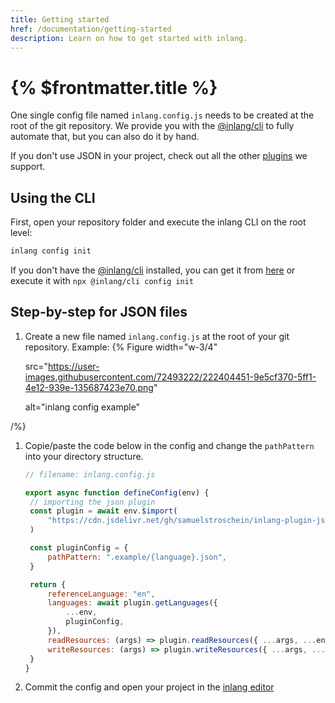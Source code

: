 ```yaml
---
title: Getting started
href: /documentation/getting-started
description: Learn on how to get started with inlang.
---
```


# {% $frontmatter.title %}

One single config file named `inlang.config.js` needs to be created at the root of the git repository.
We provide you with the [@inlang/cli](https://github.com/inlang/inlang/tree/main/source-code/cli) to fully automate that, but you can also do it by hand.

If you don't use JSON in your project, check out all the other [plugins](https://github.com/inlang/ecosystem) we support.

## Using the CLI

First, open your repository folder and execute the inlang CLI on the root level:

```sh
inlang config init
```

If you don't have the [@inlang/cli](https://github.com/inlang/inlang/tree/main/source-code/cli) installed, you can get it from [here](/documentation/cli) or execute it with `npx @inlang/cli config init`

## Step-by-step for JSON files

1. Create a new file named `inlang.config.js` at the root of your git repository.
   Example:
   {% Figure
   width="w-3/4"

   src="https://user-images.githubusercontent.com/72493222/222404451-9e5cf370-5ff1-4e12-939e-135687423e70.png"

   alt="inlang config example"

/%}

1. Copie/paste the code below in the config and change the `pathPattern` into your directory structure.

   ```js
   // filename: inlang.config.js

   export async function defineConfig(env) {
   	// importing the json plugin
   	const plugin = await env.$import(
   		"https://cdn.jsdelivr.net/gh/samuelstroschein/inlang-plugin-json@1/dist/index.js",
   	)

   	const pluginConfig = {
   		pathPattern: ".example/{language}.json",
   	}

   	return {
   		referenceLanguage: "en",
   		languages: await plugin.getLanguages({
   			...env,
   			pluginConfig,
   		}),
   		readResources: (args) => plugin.readResources({ ...args, ...env, pluginConfig }),
   		writeResources: (args) => plugin.writeResources({ ...args, ...env, pluginConfig }),
   	}
   }
   ```

2. Commit the config and open your project in the [inlang editor](https://inlang.com/editor)
